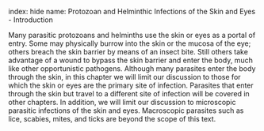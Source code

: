 index: hide
name: Protozoan and Helminthic Infections of the Skin and Eyes - Introduction

Many parasitic protozoans and helminths use the skin or eyes as a portal of entry. Some may physically burrow into the skin or the mucosa of the eye; others breach the skin barrier by means of an insect bite. Still others take advantage of a wound to bypass the skin barrier and enter the body, much like other opportunistic pathogens. Although many parasites enter the body through the skin, in this chapter we will limit our discussion to those for which the skin or eyes are the primary site of infection. Parasites that enter through the skin but travel to a different site of infection will be covered in other chapters. In addition, we will limit our discussion to microscopic parasitic infections of the skin and eyes. Macroscopic parasites such as lice, scabies, mites, and ticks are beyond the scope of this text.
